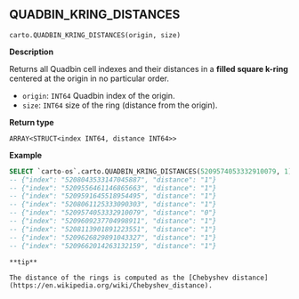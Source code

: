 ## QUADBIN_KRING_DISTANCES

```sql:signature
carto.QUADBIN_KRING_DISTANCES(origin, size)
```

**Description**

Returns all Quadbin cell indexes and their distances in a **filled square k-ring** centered at the origin in no particular order.

* `origin`: `INT64` Quadbin index of the origin.
* `size`: `INT64` size of the ring (distance from the origin).

**Return type**

`ARRAY<STRUCT<index INT64, distance INT64>>`

**Example**

```sql
SELECT `carto-os`.carto.QUADBIN_KRING_DISTANCES(5209574053332910079, 1);
-- {"index": "5208043533147045887", "distance": "1"}
-- {"index": "5209556461146865663", "distance": "1"}
-- {"index": "5209591645518954495", "distance": "1"}
-- {"index": "5208061125333090303", "distance": "1"}
-- {"index": "5209574053332910079", "distance": "0"}
-- {"index": "5209609237704998911", "distance": "1"}
-- {"index": "5208113901891223551", "distance": "1"}
-- {"index": "5209626829891043327", "distance": "1"}
-- {"index": "5209662014263132159", "distance": "1"}
```

````hint:info
**tip**

The distance of the rings is computed as the [Chebyshev distance](https://en.wikipedia.org/wiki/Chebyshev_distance).

````
